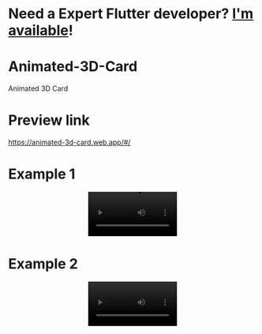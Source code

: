 # **Need a Expert Flutter developer? <a href="https://www.linkedin.com/in/alhalabi-obada-6b2a89290/" target="_blank">I'm available</a>!**
# Animated-3D-Card

Animated 3D Card

# Preview link

https://animated-3d-card.web.app/#/

# Example 1

<p align='center'>
    <video src='/assets/example.gif?raw=true' width=180/>
</p>

# Example 2

<p align='center'>
    <video src='/assets/example2.gif?raw=true' width=180/>
</p>

